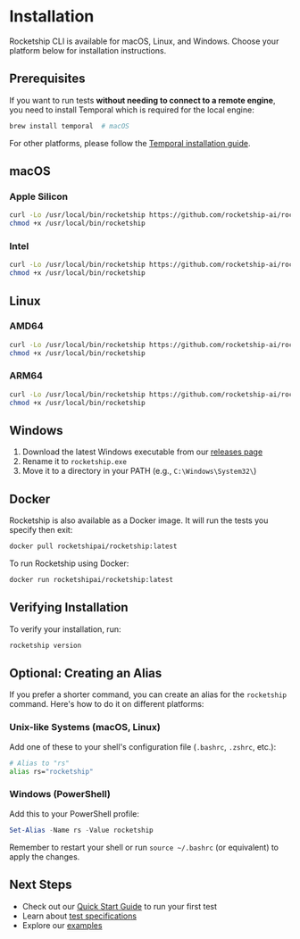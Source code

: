 # Installation

Rocketship CLI is available for macOS, Linux, and Windows. Choose your platform below for installation instructions.

## Prerequisites

If you want to run tests **without needing to connect to a remote engine**, you need to install Temporal which is required for the local engine:

```bash
brew install temporal  # macOS
```

For other platforms, please follow the [Temporal installation guide](https://docs.temporal.io/cli#install).

## macOS

### Apple Silicon

```bash
curl -Lo /usr/local/bin/rocketship https://github.com/rocketship-ai/rocketship/releases/latest/download/rocketship-darwin-arm64
chmod +x /usr/local/bin/rocketship
```

### Intel

```bash
curl -Lo /usr/local/bin/rocketship https://github.com/rocketship-ai/rocketship/releases/latest/download/rocketship-darwin-amd64
chmod +x /usr/local/bin/rocketship
```

## Linux

### AMD64

```bash
curl -Lo /usr/local/bin/rocketship https://github.com/rocketship-ai/rocketship/releases/latest/download/rocketship-linux-amd64
chmod +x /usr/local/bin/rocketship
```

### ARM64

```bash
curl -Lo /usr/local/bin/rocketship https://github.com/rocketship-ai/rocketship/releases/latest/download/rocketship-linux-arm64
chmod +x /usr/local/bin/rocketship
```

## Windows

1. Download the latest Windows executable from our [releases page](https://github.com/rocketship-ai/rocketship/releases/latest/download/rocketship-windows-amd64.exe)
2. Rename it to `rocketship.exe`
3. Move it to a directory in your PATH (e.g., `C:\Windows\System32\`)

## Docker

Rocketship is also available as a Docker image. It will run the tests you specify then exit:

```bash
docker pull rocketshipai/rocketship:latest
```

To run Rocketship using Docker:

```bash
docker run rocketshipai/rocketship:latest
```

## Verifying Installation

To verify your installation, run:

```bash
rocketship version
```

## Optional: Creating an Alias

If you prefer a shorter command, you can create an alias for the `rocketship` command. Here's how to do it on different platforms:

### Unix-like Systems (macOS, Linux)

Add one of these to your shell's configuration file (`.bashrc`, `.zshrc`, etc.):

```bash
# Alias to "rs"
alias rs="rocketship"
```

### Windows (PowerShell)

Add this to your PowerShell profile:

```powershell
Set-Alias -Name rs -Value rocketship
```

Remember to restart your shell or run `source ~/.bashrc` (or equivalent) to apply the changes.

## Next Steps

- Check out our [Quick Start Guide](quickstart.md) to run your first test
- Learn about [test specifications](test-specs.md)
- Explore our [examples](examples.md)
